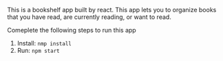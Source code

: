  This is a bookshelf app built by react. This app lets you to organize books that you have read, are currently reading, or want to read.

Comeplete the following steps to run this app

1. Install: `nmp install`
2. Run: `npm start`

